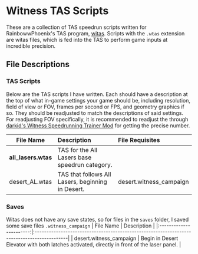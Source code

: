 # Witness TAS Scripts

These are a collection of TAS speedrun scripts written for RainbowwPhoenix's TAS program, [witas](https://github.com/RainbowwPhoenixx/witas). Scripts with the `.wtas` extension are witas files, which is fed into the TAS to perform game inputs at incredible precision.

## File Descriptions

### TAS Scripts

Below are the TAS scripts I have written. Each should have a description at the top of what in-game settings your game should be, including resolution, field of view or FOV, frames per second or FPS, and geometry graphics if so. They should be readjusted to match the descriptions of said settings. For readjusting FOV specifically, it is recommended to readjust the through [darkid's Witness Speedrunning Trainer Mod](https://github.com/jbzdarkid/witness-trainer) for getting the precise number.

|      File Name      |                  Description                      |     File Requisites     |
|:-------------------:|:--------------------------------------------------|:------------------------|
| **all_lasers.wtas** | TAS for the All Lasers base speedrun category.    |                         |
|    desert_AL.wtas   | TAS that follows All Lasers, beginning in Desert. | desert.witness_campaign |

### Saves

Witas does not have any save states, so for files in the `saves` folder, I saved some save files `.witness_campaign` 
|        File Name        |                                     Description                                             |
|:-----------------------:|:--------------------------------------------------------------------------------------------|
| desert.witness_campaign | Begin in Desert Elevator with both latches activated, directly in front of the laser panel. |
